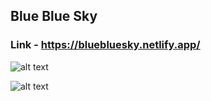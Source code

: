 ## Blue Blue Sky
### Link - https://bluebluesky.netlify.app/

![alt text](https://i.imgur.com/65BSDSH.png)

![alt text](https://i.imgur.com/QbgfoKW.png)
